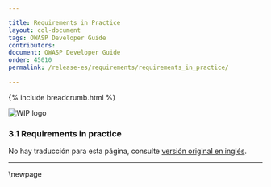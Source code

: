 ```yaml
---

title: Requirements in Practice
layout: col-document
tags: OWASP Developer Guide
contributors:
document: OWASP Developer Guide
order: 45010
permalink: /release-es/requirements/requirements_in_practice/

---
```


{% include breadcrumb.html %}

<style type="text/css">
.image-right {
  height: 180px;
  display: block;
  margin-left: auto;
  margin-right: auto;
  float: right;
}
</style>

![WIP logo](../../../assets/images/dg_wip.png "Work in progress")

### 3.1 Requirements in practice

No hay traducción para esta página, consulte [versión original en inglés][release0501].

----

[release0501]: https://github.com/OWASP/www-project-developer-guide/blob/main/release/05-requirements/01-requirements.md

\newpage
